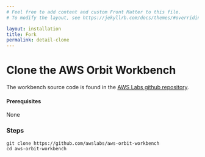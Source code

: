 ```yaml
---
# Feel free to add content and custom Front Matter to this file.
# To modify the layout, see https://jekyllrb.com/docs/themes/#overriding-theme-defaults

layout: installation
title: Fork
permalink: detail-clone
---
```



# Clone the AWS Orbit Workbench

The workbench source code is found in
the [AWS Labs github repository](https://github.com/awslabs/aws-orbit-workbench/).

#### Prerequisites
None

### Steps
```
git clone https://github.com/awslabs/aws-orbit-workbench
cd aws-orbit-workbench
```